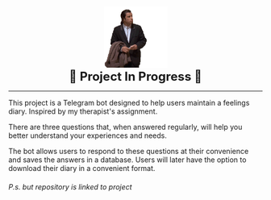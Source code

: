 <div id="header" align="center">
    <img src="/images/in_progress.gif" width="125">
<div id="text" style="font-size: 24px; font-weight: bold; text-align: center;">
    🚧 Project In Progress 🚧
</div>
</div>

----------


This project is a Telegram bot designed to help users maintain a feelings diary. Inspired by my therapist's assignment.

There are three questions that, when answered regularly, will help you better understand your experiences and needs.

The bot allows users to respond to these questions at their convenience and saves the answers in a database.
Users will later have the option to download their diary in a convenient format.


###### P.s. but repository is linked to project
